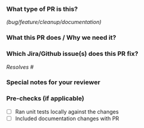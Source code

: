 ### What type of PR is this?

_(bug/feature/cleanup/documentation)_

### What this PR does / Why we need it?

### Which Jira/Github issue(s) does this PR fix?

_Resolves #_

### Special notes for your reviewer

### Pre-checks (if applicable)

- [ ] Ran unit tests locally against the changes
- [ ] Included documentation changes with PR
